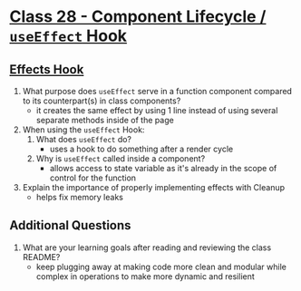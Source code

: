 # [Class 28 - Component Lifecycle / `useEffect` Hook](https://codefellows.github.io/code-401-javascript-guide/curriculum/class-28)

## [Effects Hook](https://reactjs.org/docs/hooks-effect.html)

1. What purpose does `useEffect` serve in a function component compared to its counterpart(s) in class components?
    - it creates the same effect by using 1 line instead of using several separate methods inside of the page
2. When using the `useEffect` Hook:
    1. What does `useEffect` do?
        - uses a hook to do something after a render cycle
    2. Why is `useEffect` called inside a component?
        - allows access to state variable as it's already in the scope of control for the function
3. Explain the importance of properly implementing effects with Cleanup
    - helps fix memory leaks

## Additional Questions

1. What are your learning goals after reading and reviewing the class README?
    - keep plugging away at making code more clean and modular while complex in operations to make more dynamic and resilient
